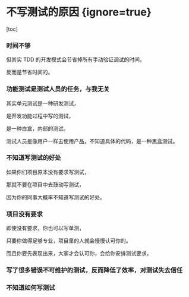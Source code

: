 # 不写测试的原因 {ignore=true}

[toc]

### 时间不够

但其实 TDD 的开发模式会节省掉所有手动验证调试的时间，

反而是节省时间的。

### 功能测试是测试人员的任务，与我无关

其实单元测试是一种研发测试，

是开发功能过程中写的测试，

是一种白盒，内部的测试。

测试人员是像用户一样去使用产品，不知道具体的代码，是一种黑盒测试。

### 不知道写测试的好处

如果你们项目原本没有要求写测试，

那就不要在项目中去鼓动写测试，

因为你的同事大概率不知道写测试的好处。

### 项目没有要求

即使没有要求，你也可以写单测，

只要你做得足够专业，项目里的人就会慢慢认可你的。

而且你要先表现出来，大家才会认可你，会给你安排测试要求。

### 写了很多错误不可维护的测试，反而降低了效率，对测试失去信任

### 不知道如何写测试